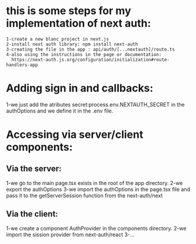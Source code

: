 # this is some steps for my implementation of next auth:
    1-create a new blanc project in next.js
    2-install next auth library: npm install next-auth
    3-creating the file in the app : api/auth/[...nextauth]/route.ts
    4-also using the instructions in the page or documentation:
      https://next-auth.js.org/configuration/initialization#route-handlers-app
# Adding sign in and callbacks:
  1-we just add the atributes secret:process.env.NEXTAUTH_SECRET in the authOptions and we define it in the .env file.
# Accessing via server/client components:
## Via the server:
  1-we go to the main page.tsx exists in the root of the app directory.
  2-we export the authOptions
  3-we import the authOptions in the page.tsx file and pass it to the getServerSession function from the next-auth/next

## Via the client:
  1-we create a component AuthProvider in the components directory.
  2-we import the sission provider from next-auth/react
  3-...
